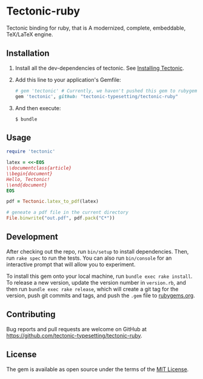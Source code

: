 # Tectonic-ruby

Tectonic binding for ruby, that is A modernized, complete, embeddable, TeX/LaTeX engine. 

## Installation

1. Install all the dev-dependencies of tectonic.
   See [Installing Tectonic](https://tectonic-typesetting.github.io/en-US/install.html).

2. Add this line to your application's Gemfile:

    ```ruby
    # gem 'tectonic' # Currently, we haven't pushed this gem to rubygems yet.
    gem 'tectonic', github: "tectonic-typesetting/tectonic-ruby"
    ```

3. And then execute:
    
    ```shell
    $ bundle
    ```

## Usage

```ruby
require 'tectonic'

latex = <<-EOS
\\documentclass{article}
\\begin{document}
Hello, Tectonic!
\\end{document}
EOS

pdf = Tectonic.latex_to_pdf(latex)

# geneate a pdf file in the current directory
File.binwrite("out.pdf", pdf.pack("C*"))
```

## Development

After checking out the repo, run `bin/setup` to install dependencies. Then, run `rake spec` to run the tests. You can also run `bin/console` for an interactive prompt that will allow you to experiment.

To install this gem onto your local machine, run `bundle exec rake install`. To release a new version, update the version number in `version.rb`, and then run `bundle exec rake release`, which will create a git tag for the version, push git commits and tags, and push the `.gem` file to [rubygems.org](https://rubygems.org).

## Contributing

Bug reports and pull requests are welcome on GitHub at https://github.com/tectonic-typesetting/tectonic-ruby.

## License

The gem is available as open source under the terms of the [MIT License](https://opensource.org/licenses/MIT).
